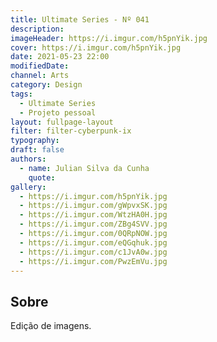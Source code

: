 ```yaml
---
title: Ultimate Series - Nº 041
description:
imageHeader: https://i.imgur.com/h5pnYik.jpg
cover: https://i.imgur.com/h5pnYik.jpg
date: 2021-05-23 22:00
modifiedDate:
channel: Arts
category: Design
tags:
  - Ultimate Series
  - Projeto pessoal
layout: fullpage-layout
filter: filter-cyberpunk-ix
typography:
draft: false
authors:
  - name: Julian Silva da Cunha
    quote:
gallery:
  - https://i.imgur.com/h5pnYik.jpg
  - https://i.imgur.com/gWpvxSK.jpg
  - https://i.imgur.com/WtzHA0H.jpg
  - https://i.imgur.com/ZBg4SVV.jpg
  - https://i.imgur.com/0QRpNOW.jpg
  - https://i.imgur.com/eQGqhuk.jpg
  - https://i.imgur.com/c1JvA0w.jpg
  - https://i.imgur.com/PwzEmVu.jpg
---
```


## Sobre

Edição de imagens.
